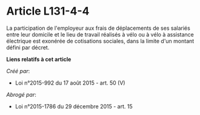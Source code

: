 # Article L131-4-4

La participation de l'employeur aux frais de déplacements de ses salariés entre leur domicile et le lieu de travail réalisés
à vélo ou à vélo à assistance électrique est exonérée de cotisations sociales, dans la limite d'un montant défini par décret.

**Liens relatifs à cet article**

_Créé par_:

  - Loi n°2015-992 du 17 août 2015 - art. 50 (V)

_Abrogé par_:

  - Loi n°2015-1786 du 29 décembre 2015 - art. 15
